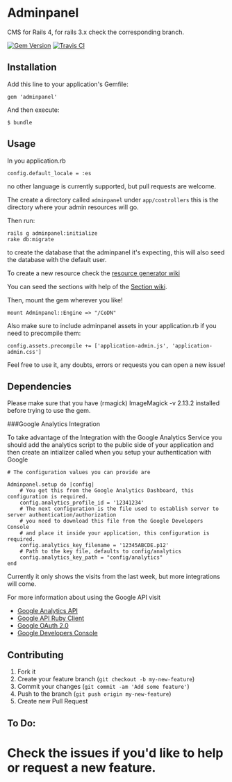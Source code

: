 # Adminpanel

CMS for Rails 4, for rails 3.x check the corresponding branch.

[![Gem Version](https://badge.fury.io/rb/adminpanel.png)](http://badge.fury.io/rb/adminpanel@2x)
[![Travis CI   ](https://api.travis-ci.org/joseramonc/adminpanel.png)       ](https://travis-ci.org/joseramonc/adminpanel)

## Installation

Add this line to your application's Gemfile:

    gem 'adminpanel'

And then execute:

    $ bundle

## Usage

In you application.rb

    config.default_locale = :es

no other language is currently supported, but pull requests are welcome.

The create a directory called `adminpanel` under `app/controllers` this is the directory where your admin resources will go.

Then run:

    rails g adminpanel:initialize
    rake db:migrate
to create the database that the adminpanel it's expecting, this will also seed the database with the default user.

To create a new resource check the [resource generator wiki](https://github.com/joseramonc/adminpanel/wiki/Resource-Generator)

You can seed the sections with help of the [Section wiki](https://github.com/joseramonc/adminpanel/wiki/Section-objects).

Then, mount the gem wherever you like!

    mount Adminpanel::Engine => "/CoDN"

Also make sure to include adminpanel assets in your application.rb if you need to precompile them:

    config.assets.precompile += ['application-admin.js', 'application-admin.css']
Feel free to use it, any doubts, errors or requests you can open a new issue!

## Dependencies

Please make sure that you have (rmagick) ImageMagick -v 2.13.2 installed before trying to use the gem.

###Google Analytics Integration

To take advantage of the Integration with the Google Analytics Service you should add the analytics script to the public side of your application and then create an intializer called when you setup your authentication with Google

	# The configuration values you can provide are

	Adminpanel.setup do |config|
		# You get this from the Google Analytics Dashboard, this configuration is required.
		config.analytics_profile_id = '12341234'
		# The next configuration is the file used to establish server to server authentication/authorization
		# you need to download this file from the Google Developers Console
		# and place it inside your application, this configuration is required.
		config.analytics_key_filename = '12345ABCDE.p12'
		# Path to the key file, defaults to config/analytics
  		config.analytics_key_path = "config/analytics"
	end

Currently it only shows the visits from the last week, but more integrations will come.

For more information about using the Google API visit
* [Google Analytics API](https://developers.google.com/analytics/devguides/reporting/core/v3/)
* [Google API Ruby Client](https://github.com/google/google-api-ruby-client)
* [Google OAuth 2.0](https://developers.google.com/accounts/docs/OAuth2)
* [Google Developers Console](https://cloud.google.com/console)

## Contributing

1. Fork it
2. Create your feature branch (`git checkout -b my-new-feature`)
3. Commit your changes (`git commit -am 'Add some feature'`)
4. Push to the branch (`git push origin my-new-feature`)
5. Create new Pull Request

## To Do:

# Check the issues if you'd like to help or request a new feature.
